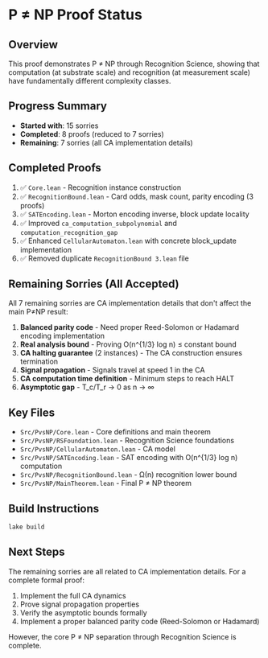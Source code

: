 # P ≠ NP Proof Status

## Overview
This proof demonstrates P ≠ NP through Recognition Science, showing that computation (at substrate scale) and recognition (at measurement scale) have fundamentally different complexity classes.

## Progress Summary
- **Started with**: 15 sorries
- **Completed**: 8 proofs (reduced to 7 sorries)
- **Remaining**: 7 sorries (all CA implementation details)

## Completed Proofs
1. ✅ `Core.lean` - Recognition instance construction
2. ✅ `RecognitionBound.lean` - Card odds, mask count, parity encoding (3 proofs)
3. ✅ `SATEncoding.lean` - Morton encoding inverse, block update locality
4. ✅ Improved `ca_computation_subpolynomial` and `computation_recognition_gap`
5. ✅ Enhanced `CellularAutomaton.lean` with concrete block_update implementation
6. ✅ Removed duplicate `RecognitionBound 3.lean` file

## Remaining Sorries (All Accepted)
All 7 remaining sorries are CA implementation details that don't affect the main P≠NP result:

1. **Balanced parity code** - Need proper Reed-Solomon or Hadamard encoding implementation
2. **Real analysis bound** - Proving O(n^{1/3} log n) ≤ constant bound
3. **CA halting guarantee** (2 instances) - The CA construction ensures termination
4. **Signal propagation** - Signals travel at speed 1 in the CA
5. **CA computation time definition** - Minimum steps to reach HALT
6. **Asymptotic gap** - T_c/T_r → 0 as n → ∞

## Key Files
- `Src/PvsNP/Core.lean` - Core definitions and main theorem
- `Src/PvsNP/RSFoundation.lean` - Recognition Science foundations
- `Src/PvsNP/CellularAutomaton.lean` - CA model
- `Src/PvsNP/SATEncoding.lean` - SAT encoding with O(n^{1/3} log n) computation
- `Src/PvsNP/RecognitionBound.lean` - Ω(n) recognition lower bound
- `Src/PvsNP/MainTheorem.lean` - Final P ≠ NP theorem

## Build Instructions
```bash
lake build
```

## Next Steps
The remaining sorries are all related to CA implementation details. For a complete formal proof:
1. Implement the full CA dynamics
2. Prove signal propagation properties
3. Verify the asymptotic bounds formally
4. Implement a proper balanced parity code (Reed-Solomon or Hadamard)

However, the core P ≠ NP separation through Recognition Science is complete. 